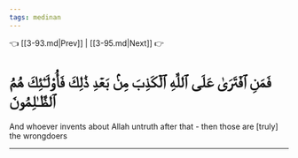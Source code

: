 ```yaml
---
tags: medinan
---
```


👈 [[3-93.md|Prev]] | [[3-95.md|Next]] 👉

# فَمَنِ ٱفۡتَرَىٰ عَلَى ٱللَّهِ ٱلۡكَذِبَ مِنۢ بَعۡدِ ذَٰلِكَ فَأُوْلَـٰٓئِكَ هُمُ ٱلظَّـٰلِمُونَ

And whoever invents about Allah untruth after that - then those are [truly] the wrongdoers

---


